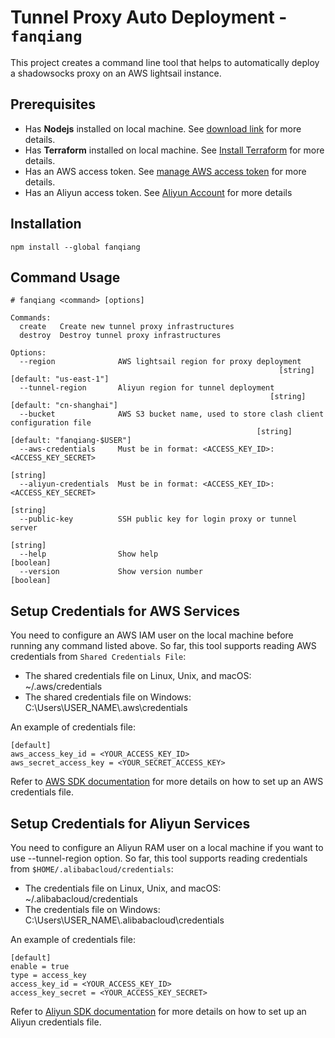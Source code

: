 # Tunnel Proxy Auto Deployment - `fanqiang`

This project creates a command line tool that helps to automatically deploy a shadowsocks proxy on an AWS lightsail instance.

## Prerequisites

- Has **Nodejs** installed on local machine. See [download link][1] for more details.
- Has **Terraform** installed on local machine. See [Install Terraform][5] for more details.
- Has an AWS access token. See [manage AWS access token][2] for more details.
- Has an Aliyun access token. See [Aliyun Account][6] for more details

[1]: https://nodejs.org/en/
[2]: https://console.aws.amazon.com/iam/home#security_credential
[5]: https://learn.hashicorp.com/tutorials/terraform/install-cli?in=terraform/aws-get-started
[6]: https://account.aliyun.com

## Installation

```
npm install --global fanqiang
```

## Command Usage

```
# fanqiang <command> [options]

Commands:
  create   Create new tunnel proxy infrastructures
  destroy  Destroy tunnel proxy infrastructures

Options:
  --region              AWS lightsail region for proxy deployment
                                                            [string] [default: "us-east-1"]
  --tunnel-region       Aliyun region for tunnel deployment
                                                          [string] [default: "cn-shanghai"]
  --bucket              AWS S3 bucket name, used to store clash client configuration file
                                                       [string] [default: "fanqiang-$USER"]
  --aws-credentials     Must be in format: <ACCESS_KEY_ID>:<ACCESS_KEY_SECRET>
                                                                                   [string]
  --aliyun-credentials  Must be in format: <ACCESS_KEY_ID>:<ACCESS_KEY_SECRET>
                                                                                   [string]
  --public-key          SSH public key for login proxy or tunnel server
                                                                                   [string]
  --help                Show help                                                 [boolean]
  --version             Show version number                                       [boolean]
```

## Setup Credentials for AWS Services

You need to configure an AWS IAM user on the local machine before running any command listed above. So far, this tool
supports reading AWS credentials from <code>Shared Credentials File</code>:

- The shared credentials file on Linux, Unix, and macOS: ~/.aws/credentials
- The shared credentials file on Windows: C:\Users\USER_NAME\\.aws\credentials

An example of credentials file:

```
[default]
aws_access_key_id = <YOUR_ACCESS_KEY_ID>
aws_secret_access_key = <YOUR_SECRET_ACCESS_KEY>
```

Refer to [AWS SDK documentation][3] for more details on how to set up an AWS credentials file.

[3]: https://docs.aws.amazon.com/sdk-for-javascript/v2/developer-guide/loading-node-credentials-shared.html

## Setup Credentials for Aliyun Services

You need to configure an Aliyun RAM user on a local machine if you want to use --tunnel-region option. So far, this tool
supports reading credentials from <code>$HOME/.alibabacloud/credentials</code>:

- The credentials file on Linux, Unix, and macOS: ~/.alibabacloud/credentials
- The credentials file on Windows: C:\Users\USER_NAME\\.alibabacloud\credentials

An example of credentials file:

```
[default]
enable = true
type = access_key
access_key_id = <YOUR_ACCESS_KEY_ID>
access_key_secret = <YOUR_ACCESS_KEY_SECRET>
```

Refer to [Aliyun SDK documentation][4] for more details on how to set up an Aliyun credentials file.

[4]: https://help.aliyun.com/document_detail/113296.html
